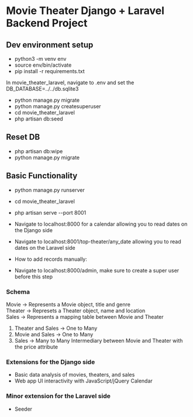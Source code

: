 # Movie Theater Django + Laravel Backend Project

## Dev environment setup
- python3 -m venv env
- source env/bin/activate
- pip install -r requirements.txt

In movie_theater_laravel, navigate to .env and set the DB_DATABASE=../../db.sqlite3

- python manage.py migrate
- python manage.py createsuperuser
- cd movie_theater_laravel
- php artisan db:seed

## Reset DB
- php artisan db:wipe
- python manage.py migrate

## Basic Functionality
- python manage.py runserver
- cd movie_theater_laravel
- php artisan serve --port 8001

- Navigate to localhost:8000 for a calendar allowing you to read dates on the Django side
- Navigate to localhost:8001/top-theater/any_date allowing you to read dates on the Laravel side

- How to add records manually:
- Navigate to localhost:8000/admin, make sure to create a super user before this step

### Schema
Movie -> Represents a Movie object, title and genre \
Theater -> Represets a Theater object, name and location \
Sales -> Represents a mapping table between Movie and Theater

1. Theater and Sales -> One to Many
2. Movie and Sales -> One to Many
3. Sales -> Many to Many Intermediary between Movie and Theater with the price attribute

### Extensions for the Django side
- Basic data analysis of movies, theaters, and sales
- Web app UI interactivity with JavaScript/jQuery Calendar

### Minor extension for the Laravel side
- Seeder
